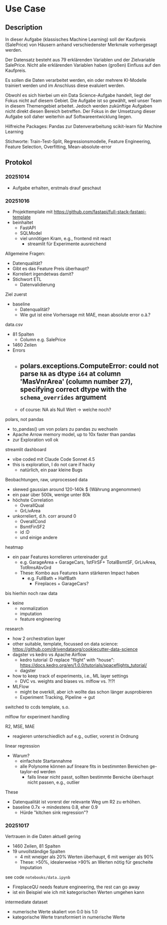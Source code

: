 # Use Case

## Description

In dieser Aufgabe (klassisches Machine Learning) soll der Kaufpreis (SalePrice) von Häusern anhand verschiedenster Merkmale vorhergesagt werden.

Der Datensatz besteht aus 79 erklärenden Variablen und der Zielvariable SalePrice. Nicht alle erklärenden Variablen haben (großen) Einfluss auf den Kaufpreis.

Es sollen die Daten verarbeitet werden, ein oder mehrere KI-Modelle trainiert werden und im Anschluss diese evaluiert werden.

Obwohl es sich hierbei um ein Data Science-Aufgabe handelt, liegt der Fokus nicht auf diesem Gebiet. Die Aufgabe ist so gewählt, weil unser Team in diesem Themengebiet arbeitet. Jedoch werden zukünftige Aufgaben nicht direkt diesen Bereich betreffen.
Der Fokus in der Umsetzung dieser Aufgabe soll daher weiterhin auf Softwareentwicklung liegen.

Hilfreiche Packages:
Pandas zur Datenverarbeitung
scikit-learn für Machine Learning

Stichworte:
Train-Test-Split, Regressionsmodelle, Feature Engineering, Feature Selection, Overfitting, Mean-absolute-error


## Protokol

### 20251014

- Aufgabe erhalten, erstmals drauf geschaut

### 20251016

- Projekttemplate mit https://github.com/fastapi/full-stack-fastapi-template
- beinhaltet
  - FastAPI
  - SQLModel
  - viel unnötigen Kram, e.g., frontend mit react
    - streamlit für Experimente ausreichend

Allgemeine Fragen:
- Datenqualität?
- Gibt es das Feature Preis überhaupt?
- Korreliert irgendetwas damit?
- Stichwort ETL
  - Datenvalidierung

Ziel zuerst
- baseline
  - Datenqualität?
  - Wie gut ist eine Vorhersage mit MAE, mean absolute error o.ä.?

data.csv
- 81 Spalten
  - Column e.g. SalePrice
- 1460 Zeilen
- Errors
  - ## polars.exceptions.ComputeError: could not parse `NA` as dtype `i64` at column 'MasVnrArea' (column number 27), specifying correct dtype with the `schema_overrides` argument
  - of course: NA als Null Wert -> welche noch?

polars, not pandas
- to_pandas() um von polars zu pandas zu wechseln
- Apache Arrow memory model, up to 10x faster than pandas
- zur Exploration voll ok

streamlit dashboard
- vibe coded mit Claude Code Sonnet 4.5
- this is exploration, I do not care if hacky
  - natürlich, ein paar kleine Bugs

Beobachtungen, raw, unprocessed data
- skewed gaussian around 120-140k $ (Währung angenommen)
- ein paar über 500k, wenige unter 80k
- höchste Correlation
  - OverallQual
  - GrLivArea
- unkorreliert, d.h. corr around 0
  - OverallCond
  - BsmtFinSF2
  - id :D
  - und einige andere

heatmap
- ein paar Features korrelieren untereinader gut
  - e.g. GarageArea + GarageCars, 1stFlrSF+ TotalBsmtSF, GrLivArea, TotRmsAbvGrd
  - These: Kombo aus Features kann stärkeren Impact haben
    - e.g. FullBath + HalfBath
      - Fireplaces + GarageCars?

bis hierhin noch raw data
- keine
  - normalization
  - imputation
  - feature engineering

research

- how 2 orchestration layer
- other suitable, template, focussed on data science: https://github.com/drivendataorg/cookiecutter-data-science
- dagster vs kedro vs Apache Airflow
  - kedro tutorial :D replace "flight" with "house": https://docs.kedro.org/en/1.0.0/tutorials/spaceflights_tutorial/
  - dagster
- how to keep track of experiments, i.e., ML layer settings
  - DVC vs. weights and biases vs. mlflow vs. ?!?!
- MLFlow
  - might be overkill, aber ich wollte das schon länger ausprobieren
  - Experiment Tracking, Pipeline -> gut

switched to ccds template, s.o.

mlflow for experiment handling

R2, MSE, MAE
- reagieren unterschiedlich auf e.g., outlier, vorerst in Ordnung

linear regression
- Warum?
  - einfachste Startannahme
  - alle Polynome können auf lineare fits in bestimmten Bereichen ge-taylor-ed werden
    - falls linear nicht passt, sollten bestimmte Bereiche überhaupt nicht passen, e.g., outlier

These
- Datenqualität ist vorerst der relevante Weg um R2 zu erhöhen.
- baseline 0.7x -> mindestens 0.8, eher 0.9
  - Hürde "kitchen sink regression"?


### 20251017

Vertrauen in die Daten aktuell gering
- 1460 Zeilen, 81 Spalten
- 19 unvollständige Spalten
  - 4 mit wneiger als 20% Werten überhaupt, 6 mit weniger als 90%
  - These: >50%, idealerweise >90% an Werten nötig für gescheite Imputation

see code `notebooks/data.ipynb`
- FireplaceQU needs feature engineering, the rest can go away
- ist ein Beispiel wie ich mit kategorischen Werten umgehen kann

intermediate dataset
- numerische Werte skaliert von 0.0 bis 1.0
- kategorische Werte transformiert in numerische Werte
